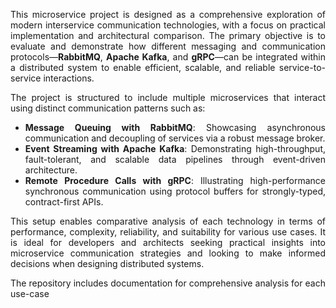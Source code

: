 <div align="justify">

This microservice project is designed as a comprehensive exploration of modern interservice communication technologies, with a focus on practical implementation and architectural comparison. The primary objective is to evaluate and demonstrate how different messaging and communication protocols—<strong>RabbitMQ</strong>, <strong>Apache Kafka</strong>, and <strong>gRPC</strong>—can be integrated within a distributed system to enable efficient, scalable, and reliable service-to-service interactions.

The project is structured to include multiple microservices that interact using distinct communication patterns such as:

- <strong>Message Queuing with RabbitMQ</strong>: Showcasing asynchronous communication and decoupling of services via a robust message broker.
- <strong>Event Streaming with Apache Kafka</strong>: Demonstrating high-throughput, fault-tolerant, and scalable data pipelines through event-driven architecture.
- <strong>Remote Procedure Calls with gRPC</strong>: Illustrating high-performance synchronous communication using protocol buffers for strongly-typed, contract-first APIs.

This setup enables comparative analysis of each technology in terms of performance, complexity, reliability, and suitability for various use cases. It is ideal for developers and architects seeking practical insights into microservice communication strategies and looking to make informed decisions when designing distributed systems.

The repository includes documentation for comprehensive analysis for each use-case

</div>
